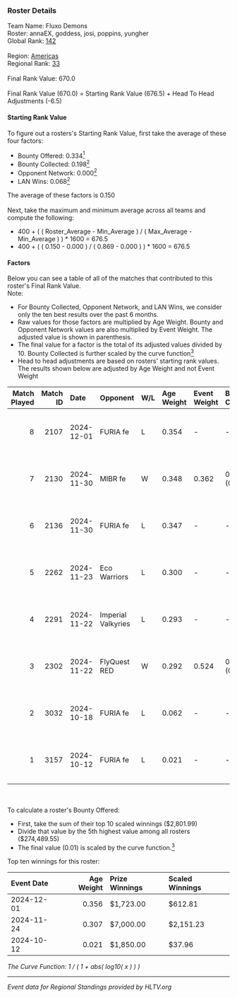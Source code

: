 ### Roster Details<br />
Team Name: Fluxo Demons<br />
Roster: annaEX, goddess, josi, poppins, yungher<br />
Global Rank: [142](../../standings_global_2025_04_07.md)<br />
<br />
Region: [Americas]( ../../standings_americas_2025_04_07.md)<br />
Regional Rank: [33]( ../../standings_americas_2025_04_07.md)<br />
<br />
Final Rank Value:  670.0<br />
<br />
Final Rank Value (670.0) = Starting Rank Value (676.5) + Head To Head Adjustments (-6.5)<br />

#### Starting Rank Value<br />
To figure out a rosters's Starting Rank Value, first take the average of these four factors:<br />
- Bounty Offered: 0.334[<sup>1</sup>](#table2)
- Bounty Collected: 0.198[<sup>2</sup>](#table1)
- Opponent Network: 0.000[<sup>2</sup>](#table1)
- LAN Wins: 0.068[<sup>2</sup>](#table1)

The average of these factors is 0.150<br />
<br />
Next, take the maximum and minimum average across all teams and compute the following:<br />
- 400 + ( ( Roster_Average - Min_Average ) / ( Max_Average - Min_Average ) ) * 1600 = 676.5
- 400 + ( ( 0.150 - 0.000 ) / ( 0.869 - 0.000 ) ) * 1600 = 676.5


#### Factors<br />
Below you can see a table of all of the matches that contributed to this roster's Final Rank Value.<br />
Note:<br />

- For Bounty Collected, Opponent Network, and LAN Wins, we consider only the ten best results over the past 6 months.
- Raw values for those factors are multiplied by Age Weight. Bounty and Opponent Network values are also multiplied by Event Weight. The adjusted value is shown in parenthesis.
- The final value for a factor is the total of its adjusted values divided by 10. Bounty Collected is further scaled by the curve function[<sup>3</sup>](#curveFunction)
- Head to head adjustments are based on rosters' starting rank values. The results shown below are adjusted by Age Weight and not Event Weight
<span id="table1"></span><br />


| Match Played | Match ID | Date       | Opponent           | W/L | Age Weight | Event Weight | Bounty Collected | Opponent Network | LAN Wins  | H2H Adj. | Roster                                  |
| -: | -: | :- | :- | :- | :- | :- | :- | :- | :- | -: | :- |
|            8 |     2107 | 2024-12-01 | FURIA fe           | L   | 0.354      | -            | -                | -                | -         |    -3.37 | annaEX, goddess, josi, poppins, yungher |
|            7 |     2130 | 2024-11-30 | MIBR fe            | W   | 0.348      | 0.362        | 0.002 (0.000)    | 0.003 (0.000)    | 1 (0.348) |     4.17 | annaEX, goddess, josi, poppins, yungher |
|            6 |     2136 | 2024-11-30 | FURIA fe           | L   | 0.347      | -            | -                | -                | -         |    -3.27 | annaEX, goddess, josi, poppins, yungher |
|            5 |     2262 | 2024-11-23 | Eco Warriors       | L   | 0.300      | -            | -                | -                | -         |    -4.37 | annaEX, goddess, josi, poppins, yungher |
|            4 |     2291 | 2024-11-22 | Imperial Valkyries | L   | 0.293      | -            | -                | -                | -         |    -2.50 | annaEX, goddess, josi, poppins, yungher |
|            3 |     2302 | 2024-11-22 | FlyQuest RED       | W   | 0.292      | 0.524        | 0.004 (0.001)    | 0.003 (0.001)    | 1 (0.292) |     3.64 | annaEX, goddess, josi, poppins, yungher |
|            2 |     3032 | 2024-10-18 | FURIA fe           | L   | 0.062      | -            | -                | -                | -         |    -0.61 | annaEX, goddess, josi, poppins, yungher |
|            1 |     3157 | 2024-10-12 | FURIA fe           | L   | 0.021      | -            | -                | -                | -         |    -0.20 | annaEX, goddess, josi, poppins, yungher |

<br />
<span id="table2"></span><br />
To calculate a roster's Bounty Offered:<br />

- First, take the sum of their top 10 scaled winnings ($2,801.99)
- Divide that value by the 5th highest value among all rosters ($274,489.55)
- The final value (0.01) is scaled by the curve function.[<sup>3</sup>](#curveFunction)

Top ten winnings for this roster:<br />

| Event Date | Age Weight | Prize Winnings | Scaled Winnings |
| :- | -: | :- | :- |
| 2024-12-01 |      0.356 | $1,723.00      | $612.81         |
| 2024-11-24 |      0.307 | $7,000.00      | $2,151.23       |
| 2024-10-12 |      0.021 | $1,850.00      | $37.96          |


<span id="curveFunction"></span>_The Curve Function: 1 / ( 1 + abs( log10( x ) ) )_<br />

---
_Event data for Regional Standings provided by HLTV.org_<br />
